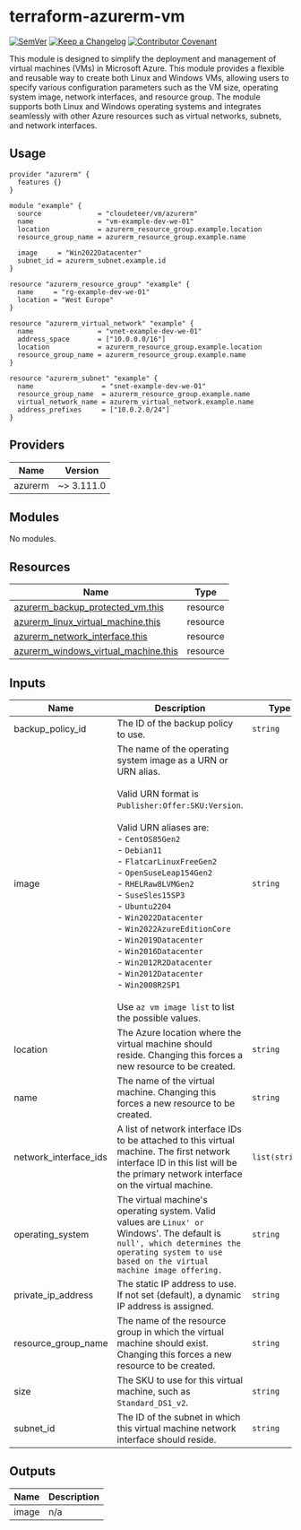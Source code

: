 # terraform-azurerm-vm

[![SemVer](https://img.shields.io/badge/SemVer-2.0.0-blue.svg)](CHANGELOG.md)
[![Keep a Changelog](https://img.shields.io/badge/changelog-Keep%20a%20Changelog%20v1.0.0-%23E05735)](CHANGELOG.md)
[![Contributor Covenant](https://img.shields.io/badge/Contributor%20Covenant-2.1-4baaaa.svg)](.github/CONTRIBUTION.md)

This module is designed to simplify the deployment and management of virtual machines (VMs) in Microsoft Azure. This module provides a flexible and reusable way to create both Linux and Windows VMs, allowing users to specify various configuration parameters such as the VM size, operating system image, network interfaces, and resource group. The module supports both Linux and Windows operating systems and integrates seamlessly with other Azure resources such as virtual networks, subnets, and network interfaces.

<!-- BEGIN_TF_DOCS -->
## Usage

```hcl
provider "azurerm" {
  features {}
}

module "example" {
  source              = "cloudeteer/vm/azurerm"
  name                = "vm-example-dev-we-01"
  location            = azurerm_resource_group.example.location
  resource_group_name = azurerm_resource_group.example.name

  image     = "Win2022Datacenter"
  subnet_id = azurerm_subnet.example.id
}

resource "azurerm_resource_group" "example" {
  name     = "rg-example-dev-we-01"
  location = "West Europe"
}

resource "azurerm_virtual_network" "example" {
  name                = "vnet-example-dev-we-01"
  address_space       = ["10.0.0.0/16"]
  location            = azurerm_resource_group.example.location
  resource_group_name = azurerm_resource_group.example.name
}

resource "azurerm_subnet" "example" {
  name                 = "snet-example-dev-we-01"
  resource_group_name  = azurerm_resource_group.example.name
  virtual_network_name = azurerm_virtual_network.example.name
  address_prefixes     = ["10.0.2.0/24"]
}
```

## Providers

| Name | Version |
|------|---------|
| azurerm | ~> 3.111.0 |

## Modules

No modules.

## Resources

| Name | Type |
|------|------|
| [azurerm_backup_protected_vm.this](https://registry.terraform.io/providers/hashicorp/azurerm/latest/docs/resources/backup_protected_vm) | resource |
| [azurerm_linux_virtual_machine.this](https://registry.terraform.io/providers/hashicorp/azurerm/latest/docs/resources/linux_virtual_machine) | resource |
| [azurerm_network_interface.this](https://registry.terraform.io/providers/hashicorp/azurerm/latest/docs/resources/network_interface) | resource |
| [azurerm_windows_virtual_machine.this](https://registry.terraform.io/providers/hashicorp/azurerm/latest/docs/resources/windows_virtual_machine) | resource |

## Inputs

| Name | Description | Type | Default | Required |
|------|-------------|------|---------|:--------:|
| backup\_policy\_id | The ID of the backup policy to use. | `string` | n/a | yes |
| image | The name of the operating system image as a URN or URN alias.<br><br>Valid URN format is `Publisher:Offer:SKU:Version`.<br><br>Valid URN aliases are:<br>- `CentOS85Gen2`<br>- `Debian11`<br>- `FlatcarLinuxFreeGen2`<br>- `OpenSuseLeap154Gen2`<br>- `RHELRaw8LVMGen2`<br>- `SuseSles15SP3`<br>- `Ubuntu2204`<br>- `Win2022Datacenter`<br>- `Win2022AzureEditionCore`<br>- `Win2019Datacenter`<br>- `Win2016Datacenter`<br>- `Win2012R2Datacenter`<br>- `Win2012Datacenter`<br>- `Win2008R2SP1`<br><br>Use `az vm image list` to list the possible values. | `string` | n/a | yes |
| location | The Azure location where the virtual machine should reside. Changing this forces a new resource to be created. | `string` | n/a | yes |
| name | The name of the virtual machine. Changing this forces a new resource to be created. | `string` | n/a | yes |
| network\_interface\_ids | A list of network interface IDs to be attached to this virtual machine. The first network interface ID in this list will be the primary network interface on the virtual machine. | `list(string)` | `[]` | no |
| operating\_system | The virtual machine's operating system. Valid values are `Linux' or `Windows'. The default is `null', which determines the operating system to use based on the virtual machine image offering.` | `string` | `null` | no |
| private\_ip\_address | The static IP address to use. If not set (default), a dynamic IP address is assigned. | `string` | `null` | no |
| resource\_group\_name | The name of the resource group in which the virtual machine should exist. Changing this forces a new resource to be created. | `string` | n/a | yes |
| size | The SKU to use for this virtual machine, such as `Standard_DS1_v2`. | `string` | `"Standard_DS1_v2"` | no |
| subnet\_id | The ID of the subnet in which this virtual machine network interface should reside. | `string` | `null` | no |

## Outputs

| Name | Description |
|------|-------------|
| image | n/a |
<!-- END_TF_DOCS -->
